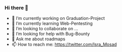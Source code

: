 ### Hi there 👋

- 🔭 I’m currently working on Graduation-Project
- 🌱 I’m currently learning Web-Pentesting
- 👯 I’m looking to collaborate on ...
- 🤔 I’m looking for help with Bug-Bounty
- 💬 Ask me about roadmaps
- 📫 How to reach me: 
https://twitter.com/Isra_Mosad
